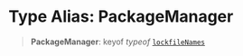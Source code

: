 # Type Alias: PackageManager

> **PackageManager**: keyof _typeof_ [`lockfileNames`](../variables/lockfileNames.md)
